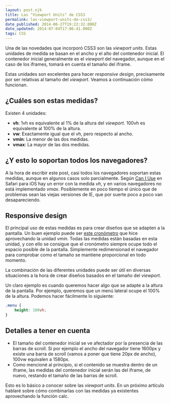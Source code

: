 ```yaml
---
layout: post.njk
title: Las "Viewport Units" de CSS3
permalink: las-viewport-units-de-css3/
date_published: 2014-06-27T19:22:32.000Z
date_updated: 2014-07-04T17:06:41.000Z
tags: CSS
---
```


Una de las novedades que incorporó CSS3 son las *viewport units*. Estas unidades de medida se basan en el ancho y el alto del contenedor inicial. El contenedor inicial generalmente es el *viewport* del navegador, aunque en el caso de los iframes, tomará en cuenta el tamaño del iframe.

Estas unidades son excelentes para hacer *responsive design*, precisamente por ser relativas al tamaño del *viewport*. Veamos a continuación cómo funcionan.

## ¿Cuáles son estas medidas?

Existen 4 unidades:

- **vh**: 1vh es equivalente al 1% de la altura del *viewport*. 100vh es equivalente al 100% de la altura.
- **vw**: Exactamente igual que el vh, pero respecto al ancho.
- **vmin**: La menor de las dos medidas.
- **vmax**: La mayor de las dos medidas.

## ¿Y esto lo soportan todos los navegadores?

A la hora de escribir este post, casi todos los navegadores soportan estas medidas, aunque en algunos casos solo parcialmente. Según [Can I Use](http://caniuse.com/viewport-units) en Safari para iOS hay un error con la medida *vh*, y en varios navegadores no está implementado *vmax*. Posiblemente en poco tiempo el único que de problemas sean las viejas versiones de IE, que por suerte poco a poco van desapareciendo.

## Responsive design

El principal uso de estas medidas es para crear diseños que se adapten a la pantalla. Un buen ejemplo puede ser [este cronómetro](/experimentos/cronometro/) que hice aprovechando la unidad *vmin*. Todas las medidas están basadas en esta unidad, y con ello se consigue que el cronómetro siempre ocupe todo el espacio posible de la pantalla. Simplemente redimensionad el navegador para comprobar como el tamaño se mantiene proporcional en todo momento.

La combinación de las diferentes unidades puede ser útil en diversas situaciones a la hora de crear diseños basados en el tamaño del *viewport*.

Un claro ejemplo es cuando queremos hacer algo que se adapte a la altura de la pantalla. Por ejemplo, queremos que un menú lateral ocupe el 100% de la altura. Podemos hacer fácilmente lo siguiente:

```css
.menu {
	height: 100vh;
}
```

## Detalles a tener en cuenta

- El tamaño del contenedor inicial se ve afectador por la presencia de las barras de scroll. Si por ejemplo el ancho del navegador tiene 1600px y existe una barra de scroll (vamos a poner que tiene 20px de ancho), 100vw equivalen a 1580px.
- Como mencioné al principio, si el contenido se muestra dentro de un iframe, las medidas del contenedor inicial serán las del iframe, de nuevo, restando el tamaño de las barras de scroll.

Esto es lo básico a conocer sobre las *viewport units*. En un próximo artículo hablaré sobre cómo combinarlas con las medidas ya existentes aprovechando la función calc.
